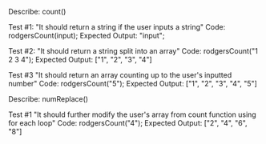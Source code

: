 Describe: count()

Test #1: "It should return a string if the user inputs a string"
Code: rodgersCount(input);
Expected Output: "input";

Test #2: "It should return a string split into an array"
Code: rodgersCount("1 2 3 4");
Expected Output: ["1", "2", "3", "4"]

Test #3 "It should return an array counting up to the user's inputted number"
Code: rodgersCount("5");
Expected Output: ["1", "2", "3", "4", "5"]


Describe: numReplace() 

Test #1 "It should further modify the user's array from count function using for each loop"
Code: rodgersCount("4");
Expected Output: ["2", "4", "6", "8"]

